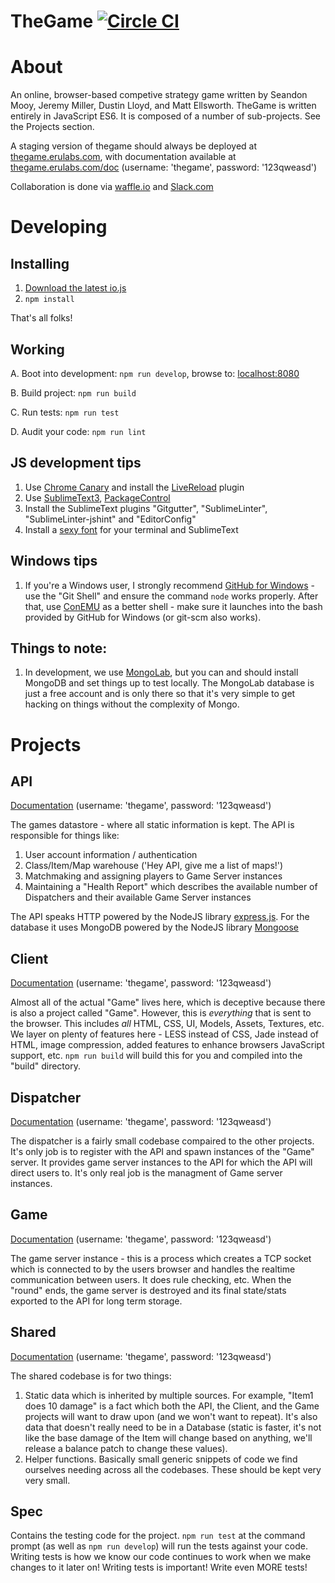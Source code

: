 TheGame [![Circle CI](https://circleci.com/gh/erulabs/thegame/tree/master.png?circle-token=b57c51c38c36f5e7fedcc046264bcfc9918c3ffc)](https://circleci.com/gh/erulabs/thegame/tree/master)
=============

# About
An online, browser-based competive strategy game written by Seandon Mooy, Jeremy Miller, Dustin Lloyd, and Matt Ellsworth. TheGame is written entirely in JavaScript ES6. It is composed of a number of sub-projects. See the Projects section.

A staging version of thegame should always be deployed at [thegame.erulabs.com](http://thegame.erulabs.com/), with documentation available at [thegame.erulabs.com/doc](http://thegame.erulabs.com/doc) (username: 'thegame', password: '123qweasd')

Collaboration is done via [waffle.io](https://waffle.io/erulabs/thegame) and [Slack.com](https://themamble.slack.com/messages/general/)

# Developing
## Installing
1. [Download the latest io.js](https://iojs.org)
2. `npm install`

That's all  folks!

## Working
A. Boot into development: `npm run develop`, browse to: [localhost:8080](http://localhost:8080)

B. Build project: `npm run build`

C. Run tests: `npm run test`

D. Audit your code: `npm run lint`

## JS development tips
1. Use [Chrome Canary](https://www.google.com/chrome/browser/canary.html) and install the [LiveReload](https://chrome.google.com/webstore/detail/livereload/jnihajbhpnppcggbcgedagnkighmdlei?hl=en) plugin
2. Use [SublimeText3](http://www.sublimetext.com/3), [PackageControl](https://packagecontrol.io/installation)
3. Install the SublimeText plugins "Gitgutter", "SublimeLinter", "SublimeLinter-jshint" and "EditorConfig"
4. Install a [sexy font](https://github.com/adobe-fonts/source-code-pro/releases/tag/1.017R) for your terminal and SublimeText

## Windows tips
1. If you're a Windows user, I strongly recommend [GitHub for Windows](https://windows.github.com/) - use the "Git Shell" and ensure the command `node` works properly. After that, use [ConEMU](http://sourceforge.net/projects/conemu/) as a better shell - make sure it launches into the bash provided by GitHub for Windows (or git-scm also works).

## Things to note:
1. In development, we use [MongoLab](https://mongolab.com), but you can and should install MongoDB and set things up to test locally. The MongoLab database is just a free account and is only there so that it's very simple to get hacking on things without the complexity of Mongo.

# Projects
## API
[Documentation](http://thegame.erulabs.com/doc/api) (username: 'thegame', password: '123qweasd')

The games datastore - where all static information is kept. The API is responsible for things like:

1. User account information / authentication
2. Class/Item/Map warehouse ('Hey API, give me a list of maps!')
3. Matchmaking and assigning players to Game Server instances
4. Maintaining a "Health Report" which describes the available number of Dispatchers and their available Game Server instances

The API speaks HTTP powered by the NodeJS library [express.js](http://expressjs.com/). For the database it uses MongoDB powered by the NodeJS library [Mongoose](http://mongoosejs.com/)

## Client
[Documentation](http://thegame.erulabs.com/doc/client) (username: 'thegame', password: '123qweasd')

Almost all of the actual "Game" lives here, which is deceptive because there is also a project called "Game". However, this is _everything_ that is sent to the browser. This includes _all_ HTML, CSS, UI, Models, Assets, Textures, etc. We layer on plenty of features here - LESS instead of CSS, Jade instead of HTML, image compression, added features to enhance browsers JavaScript support, etc. `npm run build` will build this for you and compiled into the "build" directory.

## Dispatcher
[Documentation](http://thegame.erulabs.com/doc/dispatcher) (username: 'thegame', password: '123qweasd')

The dispatcher is a fairly small codebase compaired to the other projects. It's only job is to register with the API and spawn instances of the "Game" server. It provides game server instances to the API for which the API will direct users to. It's only real job is the managment of Game server instances.

## Game
[Documentation](http://thegame.erulabs.com/doc/game) (username: 'thegame', password: '123qweasd')

The game server instance - this is a process which creates a TCP socket which is connected to by the users browser and handles the realtime communication between users. It does rule checking, etc. When the "round" ends, the game server is destroyed and its final state/stats exported to the API for long term storage.

## Shared
[Documentation](http://thegame.erulabs.com/doc/shared) (username: 'thegame', password: '123qweasd')

The shared codebase is for two things:

1. Static data which is inherited by multiple sources. For example, "Item1 does 10 damage" is a fact which both the API, the Client, and the Game projects will want to draw upon (and we won't want to repeat). It's also data that doesn't really need to be in a Database (static is faster, it's not like the base damage of the Item will change based on anything, we'll release a balance patch to change these values).
2. Helper functions. Basically small generic snippets of code we find ourselves needing across all the codebases. These should be kept very very small.

## Spec
Contains the testing code for the project. `npm run test` at the command prompt (as well as `npm run develop`) will run the tests against your code. Writing tests is how we know our code continues to work when we make changes to it later on! Writing tests is important! Write even MORE tests!
